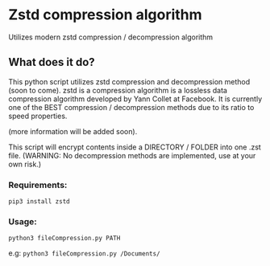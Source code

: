 # Zstd compression algorithm
Utilizes modern zstd compression / decompression algorithm 


## What does it do?

This python script utilizes zstd compression and decompression method (soon to come). zstd is a compression algorithm is a lossless data compression algorithm developed by Yann Collet at Facebook. It is currently one of the BEST compression / decompression methods due to its ratio to speed properties. 

(more information will be added soon).


This script will encrypt contents inside a DIRECTORY / FOLDER into one .zst file. (WARNING: No decompression methods are implemented, use at your own risk.) 

### Requirements:
```pip3 install zstd```

### Usage:
```python3 fileCompression.py PATH```

e.g:
```python3 fileCompression.py /Documents/```

